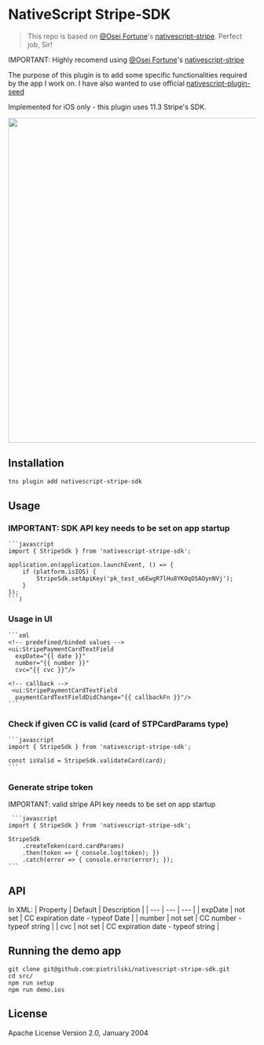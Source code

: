 # NativeScript Stripe-SDK
> This repo is based on [@Osei Fortune](https://github.com/triniwiz)'s [nativescript-stripe](https://github.com/triniwiz/nativescript-stripe). Perfect job, Sir!


IMPORTANT: Highly recomend using [@Osei Fortune](https://github.com/triniwiz)'s
[nativescript-stripe](https://github.com/triniwiz/nativescript-stripe)

The purpose of this plugin is to add some specific functionalities required by the app I work on. I have also wanted to use official [nativescript-plugin-seed](https://github.com/NativeScript/nativescript-plugin-seed)


Implemented for iOS only - this plugin uses 11.3 Stripe's SDK.

<img src="https://github.com/piotrilski/nativescript-stripe-sdk/blob/master/media/token_ios.gif" height="662px"/>


## Installation

```bash
tns plugin add nativescript-stripe-sdk
```

## Usage

### IMPORTANT: SDK API key needs to be set on app startup
	```javascript
    import { StripeSdk } from 'nativescript-stripe-sdk';

    application.on(application.launchEvent, () => {
        if (platform.isIOS) {
            StripeSdk.setApiKey('pk_test_u6EwgR7lHu8YKOqO5AOynNVj');
        }
    });
    ```)

### Usage in UI

    ```xml
    <!-- predefined/binded values -->
    <ui:StripePaymentCardTextField
      expDate="{{ date }}"
      number="{{ number }}"
      cvc="{{ cvc }}"/>

    <!-- callback -->
     <ui:StripePaymentCardTextField
      paymentCardTextFieldDidChange="{{ callbackFn }}"/>
    ```

### Check if given CC is valid (card of STPCardParams type)
    ```javascript
    import { StripeSdk } from 'nativescript-stripe-sdk';

    const isValid = StripeSdk.validateCard(card);
    ```

### Generate stripe token
IMPORTANT: valid stripe API key needs to be set on app startup

     ```javascript
    import { StripeSdk } from 'nativescript-stripe-sdk';

    StripeSdk
        .createToken(card.cardParams)
        .then(token => { console.log(token); })
        .catch(error => { console.error(error); });
    ```

## API

In XML:
| Property | Default | Description |
| --- | --- | --- |
| expDate | not set | CC expiration date - typeof Date |
| number | not set | CC number - typeof string |
| cvc | not set | CC expiration date - typeof string |

## Running the demo app
```
git clone git@github.com:piotrilski/nativescript-stripe-sdk.git
cd src/
npm run setup
npm run demo.ios
```

## License

Apache License Version 2.0, January 2004
